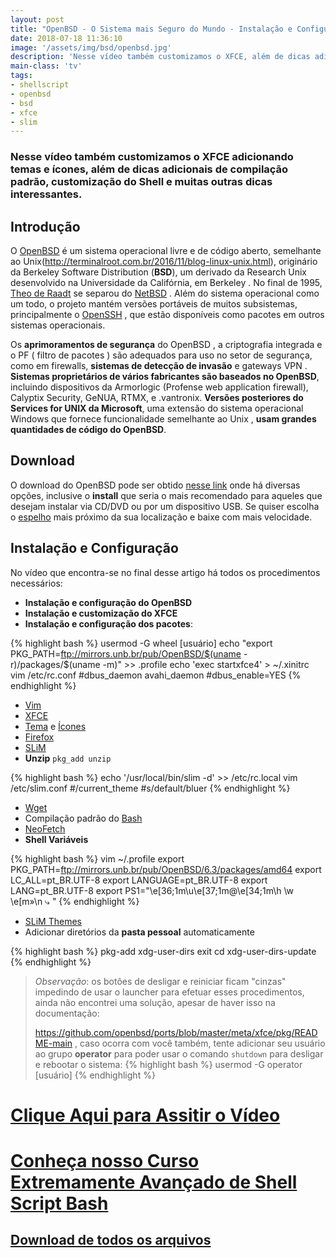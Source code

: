 ```yaml
---
layout: post
title: "OpenBSD - O Sistema mais Seguro do Mundo - Instalação e Configuração"
date: 2018-07-18 11:36:10
image: '/assets/img/bsd/openbsd.jpg'
description: 'Nesse vídeo também customizamos o XFCE, além de dicas adicionais de compilação, Shell e muitas outras coisas.'
main-class: 'tv'
tags:
- shellscript
- openbsd
- bsd
- xfce
- slim
---
```



### Nesse vídeo também customizamos o XFCE adicionando temas e ícones, além de dicas adicionais de compilação padrão, customização do Shell e muitas outras dicas interessantes.

## Introdução

O [OpenBSD](https://www.openbsd.org/) é um sistema operacional livre e de código aberto, semelhante ao Unix(http://terminalroot.com.br/2016/11/blog-linux-unix.html), originário da Berkeley Software Distribution (**BSD**), um derivado da Research Unix desenvolvido na Universidade da Califórnia, em Berkeley . No final de 1995, [Theo de Raadt](https://www.theos.com/deraadt/) se separou do [NetBSD](https://www.netbsd.org/) . Além do sistema operacional como um todo, o projeto mantém versões portáveis ​​de muitos subsistemas, principalmente o [OpenSSH](https://www.openssh.com/) , que estão disponíveis como pacotes em outros sistemas operacionais.

Os __aprimoramentos de segurança__ do OpenBSD , a criptografia integrada e o PF ( filtro de pacotes ) são adequados para uso no setor de segurança, como em firewalls, __sistemas de detecção de invasão__ e gateways VPN . __Sistemas proprietários de vários fabricantes são baseados no OpenBSD__, incluindo dispositivos da Armorlogic (Profense web application firewall), Calyptix Security, GeNUA, RTMX, e .vantronix. __Versões posteriores do Services for UNIX da Microsoft__, uma extensão do sistema operacional Windows que fornece funcionalidade semelhante ao Unix , __usam grandes quantidades de código do OpenBSD__.

## Download

O download do OpenBSD pode ser obtido [nesse link](https://www.openbsd.org/faq/faq4.html#Download) onde há diversas opções, inclusive o __install__ que seria o mais recomendado para aqueles que desejam instalar via CD/DVD ou por um dispositivo USB. Se quiser escolha o [espelho](https://www.openbsd.org/ftp.html) mais próximo da sua localização e baixe com mais velocidade.

## Instalação e Configuração

No vídeo que encontra-se no final desse artigo há todos os procedimentos necessários:

+ __Instalação e configuração do OpenBSD__
+ __Instalação e customização do XFCE__
+ __Instalação e configuração dos pacotes__:

{% highlight bash %}
usermod -G wheel [usuário]
echo "export PKG_PATH=ftp://mirrors.unb.br/pub/OpenBSD/$(uname -r)/packages/$(uname -m)" >> .profile
echo 'exec startxfce4' > ~/.xinitrc
vim /etc/rc.conf
#dbus_daemon avahi_daemon
#dbus_enable=YES
{% endhighlight %}

+ [Vim](https://www.vim.org/)
+ [XFCE](https://xfce.org/)
+ [Tema](https://www.gnome-look.org/p/1184643/) e [Ícones](https://www.gnome-look.org/p/1191167/)
+ [Firefox](https://www.mozilla.org/pt-BR/firefox/)
+ [SLiM](https://github.com/iwamatsu/slim)
+ __Unzip__ `pkg_add unzip`

{% highlight bash %}
echo '/usr/local/bin/slim -d' >> /etc/rc.local
vim /etc/slim.conf
#/current_theme
#s/default/bluer
{% endhighlight %}

+ [Wget](https://www.gnu.org/software/wget/)
+ Compilação padrão do [Bash](https://www.gnu.org/software/bash/)
+ [NeoFetch](https://github.com/dylanaraps/neofetch)
+ __Shell Variáveis__

{% highlight bash %}
vim ~/.profile
export PKG_PATH=ftp://mirrors.unb.br/pub/OpenBSD/6.3/packages/amd64
export LC_ALL=pt_BR.UTF-8
export LANGUAGE=pt_BR.UTF-8
export LANG=pt_BR.UTF-8
export PS1="\e[36;1m\u\e[37;1m@\e[34;1m\h \w \e[m»\n ⤷ "
{% endhighlight %}

+ [SLiM Themes](https://github.com/adi1090x/slim_themes)
+ Adicionar diretórios da __pasta pessoal__ automaticamente

{% highlight bash %}
pkg-add xdg-user-dirs
exit
cd
xdg-user-dirs-update
{% endhighlight %}

> _Observação_: os botões de desligar e reiniciar ficam "cinzas" impedindo de usar o launcher para efetuar esses procedimentos, ainda não encontrei uma solução, apesar de haver isso na documentação:
> 
> <https://github.com/openbsd/ports/blob/master/meta/xfce/pkg/README-main> , caso ocorra com você também, tente adicionar seu usuário ao grupo __operator__ para poder usar o comando `shutdown` para desligar e rebootar o sistema:
{% highlight bash %}
usermod -G operator [usuário]
{% endhighlight %}

# [Clique Aqui para Assitir o Vídeo](https://youtu.be/NhoErMsS_Hc)

# [Conheça nosso Curso Extremamente Avançado de Shell Script Bash](http://terminalroot.com.br/shell)

## [Download de todos os arquivos](http://bit.ly/2NsgBJV)
